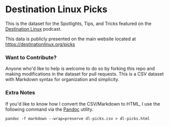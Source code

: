 # Destination Linux Picks
This is the dataset for the Spotlights, Tips, and Tricks featured on the [Destination Linux](https://destinationlinux.org) podcast.

This data is publicly presented on the main website located at https://destinationlinux.org/picks

### Want to Contribute?
Anyone who'd like to help is welcome to do so by forking this repo and making modifications in the dataset for pull requests. This is a CSV dataset with Markdown syntax for organization and simplicity.

### Extra Notes
If you'd like to know how I convert the CSV/Markdown to HTML, I use the following command via the [Pandoc](https://pandoc.org) utility.

`pandoc -f markdown --wrap=preserve dl-picks.csv > dl-picks.html`
